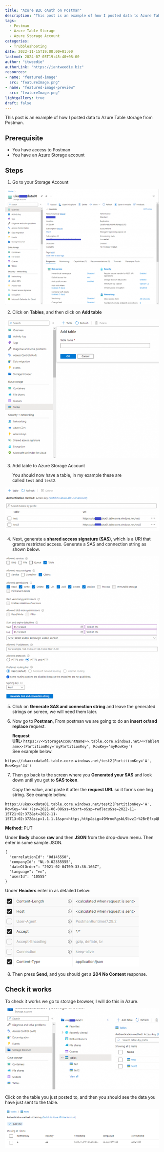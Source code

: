```yaml
---
title: "Azure B2C oAuth on Postman"
description: "This post is an example of how I posted data to Azure Table storage from Postman."
tags:
  - Postman
  - Azure Table Storage
  - Azure Storage Account
categories:
  - Trubbleshooting
date: 2022-11-15T19:00:00+01:00
lastmod: 2024-07-05T19:45:40+08:00
author: "itweedie"
authorLink: "https://iantweedie.biz"
resources:
- name: "featured-image"
  src: "featureImage.png"
- name: "featured-image-preview"
  src: "featureImage.png"
lightgallery: true
draft: false
---
```

This post is an example of how I posted data to Azure Table storage from Postman.

## Prerequisite

- You have access to Postman
- You have an Azure Storage account

## Steps

1. Go to your Storage Account  

![](img/image-5.png)


2. Click on **Tables**, and then click on **Add table**

![](img/image-6.png)

3. Add table to Azure Storage Account

	You should now have a table, in my example these are called `test` and `test2`.

![](img/image-7.png)

4. Next, generate a **shared access signature (SAS)**, which is a URI that grants restricted access. Generate a SAS and connection string as shown below.

![](img/image-8.png)

5. Click on **Generate SAS and connection string** and leave the generated strings on screen, we will need them later.

6. Now go to **Postman**, From postman we are going to do an **insert or/and replace** request.

	**Request URL:** `https://<<StorageAccountName>>.table.core.windows.net/<<TableName>>(PartitionKey=’myPartitionKey’, RowKey=’myRowKey’)`  
See example below.

```
https://ukaxxxdata01.table.core.windows.net/test2(PartitionKey='A', RowKey='44')
```

7. Then go back to the screen where you **Generated your SAS** and look down until you get to **SAS token**.

	Copy the value, and paste it after the **request URL** so it forms one ling string. See example below.

```
https://ukaxxxdata01.table.core.windows.net/test2(PartitionKey='A', RowKey='44')?sv=2021-06-08&ss=t&srt=o&sp=rwdlacu&se=2022-11-15T21:02:37Z&st=2022-11-15T13:02:37Z&sip=1.1.1.1&spr=https,http&sig=49MrnoRgsbL9bvzIr%2BrEfxpQP3MAAe4rbc1O44NzcHc%3D
```

**Method:** PUT

Under **Body** choose **raw** and then **JSON** from the drop-down menu. Then enter in some sample JSON.

```
{
  "correlationId": "0d145550",
  "companyId": "NL-0-02355555",
  "dateOfOrder": "2021-02-04T09:33:36.166Z",
  "language": "en",
  "userId": "10555"
}
```

Under **Headers** enter in as detailed below:

![](img/image-9.png)

8. Then press **Send**, and you should get a **204 No Content** response.

## Check it works

To check it works we go to storage browser, I will do this in Azure.

![](img/image-10.png)

Click on the table you just posted to, and then you should see the data you have just sent to the table.

![](img/image-11.png)

